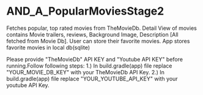 # AND_A_PopularMoviesStage2
Fetches popular, top rated movies from TheMovieDb. Detail View of movies contains Movie trailers, reviews, Background Image, Description [All fetched from Movie Db]. User can store their favorite movies. App stores favorite movies in local db(sqlite)

Please provide "TheMovieDb" API KEY and "Youtube API KEY" before running.Follow following steps:
1.) In build.gradle(app) file replace "YOUR_MOVIE_DB_KEY" with your TheMovieDb API Key.
2.) In build.gradle(app) file replace "YOUR_YOUTUBE_API_KEY" with your youtube API Key.
